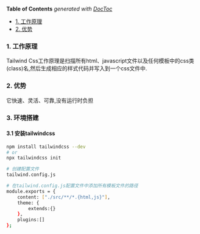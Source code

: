 <!-- START doctoc generated TOC please keep comment here to allow auto update -->
<!-- DON'T EDIT THIS SECTION, INSTEAD RE-RUN doctoc TO UPDATE -->
**Table of Contents**  *generated with [DocToc](https://github.com/thlorenz/doctoc)*

- [1. 工作原理](#1-%E5%B7%A5%E4%BD%9C%E5%8E%9F%E7%90%86)
- [2. 优势](#2-%E4%BC%98%E5%8A%BF)

<!-- END doctoc generated TOC please keep comment here to allow auto update -->

### 1. 工作原理

Tailwind Css工作原理是扫描所有html、javascript文件以及任何模板中的css类(class)名,然后生成相应的样式代码并写入到一个css文件中.

### 2. 优势

它快速、灵活、可靠,没有运行时负担

### 3. 环境搭建

#### 3.1 安装tailwindcss

```bash
npm install tailwindcss --dev
# or
npx tailwindcss init

# 创建配置文件
tailwind.config.js

# 在tailwind.config.js配置文件中添加所有模板文件的路径
module.exports = {
    content: ["./src/**/*.{html,js}"],
    theme: {
        extends:{}
    },
    plugins:[]
};
```

